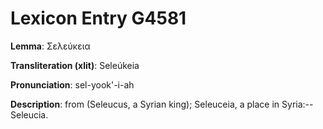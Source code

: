 # Lexicon Entry G4581

**Lemma**: Σελεύκεια

**Transliteration (xlit)**: Seleúkeia

**Pronunciation**: sel-yook'-i-ah

**Description**:
from  (Seleucus, a Syrian king); Seleuceia, a place in Syria:--Seleucia.
